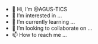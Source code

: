 - 👋 Hi, I’m @AGUS-TICS
- 👀 I’m interested in ...
- 🌱 I’m currently learning ...
- 💞️ I’m looking to collaborate on ...
- 📫 How to reach me ...

<!---
AGUS-TICS/AGUS-TICS is a ✨ special ✨ repository because its `README.md` (this file) appears on your GitHub profile.
You can click the Preview link to take a look at your changes.
--->

